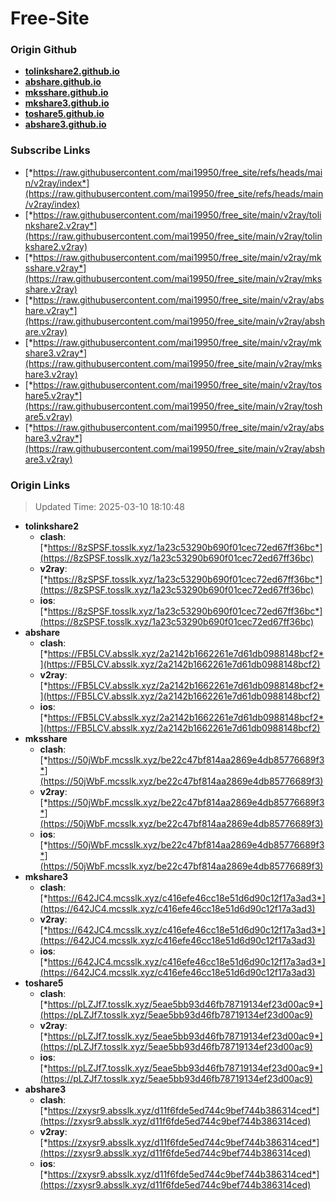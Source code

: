 # Free-Site

### Origin Github

- [**tolinkshare2.github.io**](https://github.com/tolinkshare2/tolinkshare2.github.io)
- [**abshare.github.io**](https://github.com/abshare/abshare.github.io)
- [**mksshare.github.io**](https://github.com/mksshare/mksshare.github.io)
- [**mkshare3.github.io**](https://github.com/mkshare3/mkshare3.github.io)
- [**toshare5.github.io**](https://github.com/toshare5/toshare5.github.io)
- [**abshare3.github.io**](https://github.com/abshare3/abshare3.github.io)

### Subscribe Links

- [*https://raw.githubusercontent.com/mai19950/free_site/refs/heads/main/v2ray/index*](https://raw.githubusercontent.com/mai19950/free_site/refs/heads/main/v2ray/index)
- [*https://raw.githubusercontent.com/mai19950/free_site/main/v2ray/tolinkshare2.v2ray*](https://raw.githubusercontent.com/mai19950/free_site/main/v2ray/tolinkshare2.v2ray)
- [*https://raw.githubusercontent.com/mai19950/free_site/main/v2ray/mksshare.v2ray*](https://raw.githubusercontent.com/mai19950/free_site/main/v2ray/mksshare.v2ray)
- [*https://raw.githubusercontent.com/mai19950/free_site/main/v2ray/abshare.v2ray*](https://raw.githubusercontent.com/mai19950/free_site/main/v2ray/abshare.v2ray)
- [*https://raw.githubusercontent.com/mai19950/free_site/main/v2ray/mkshare3.v2ray*](https://raw.githubusercontent.com/mai19950/free_site/main/v2ray/mkshare3.v2ray)
- [*https://raw.githubusercontent.com/mai19950/free_site/main/v2ray/toshare5.v2ray*](https://raw.githubusercontent.com/mai19950/free_site/main/v2ray/toshare5.v2ray)
- [*https://raw.githubusercontent.com/mai19950/free_site/main/v2ray/abshare3.v2ray*](https://raw.githubusercontent.com/mai19950/free_site/main/v2ray/abshare3.v2ray)

### Origin Links

> Updated Time: 2025-03-10 18:10:48

- **tolinkshare2**
  - **clash**: [*https://8zSPSF.tosslk.xyz/1a23c53290b690f01cec72ed67ff36bc*](https://8zSPSF.tosslk.xyz/1a23c53290b690f01cec72ed67ff36bc)
  - **v2ray**: [*https://8zSPSF.tosslk.xyz/1a23c53290b690f01cec72ed67ff36bc*](https://8zSPSF.tosslk.xyz/1a23c53290b690f01cec72ed67ff36bc)
  - **ios**: [*https://8zSPSF.tosslk.xyz/1a23c53290b690f01cec72ed67ff36bc*](https://8zSPSF.tosslk.xyz/1a23c53290b690f01cec72ed67ff36bc)
- **abshare**
  - **clash**: [*https://FB5LCV.absslk.xyz/2a2142b1662261e7d61db0988148bcf2*](https://FB5LCV.absslk.xyz/2a2142b1662261e7d61db0988148bcf2)
  - **v2ray**: [*https://FB5LCV.absslk.xyz/2a2142b1662261e7d61db0988148bcf2*](https://FB5LCV.absslk.xyz/2a2142b1662261e7d61db0988148bcf2)
  - **ios**: [*https://FB5LCV.absslk.xyz/2a2142b1662261e7d61db0988148bcf2*](https://FB5LCV.absslk.xyz/2a2142b1662261e7d61db0988148bcf2)
- **mksshare**
  - **clash**: [*https://50jWbF.mcsslk.xyz/be22c47bf814aa2869e4db85776689f3*](https://50jWbF.mcsslk.xyz/be22c47bf814aa2869e4db85776689f3)
  - **v2ray**: [*https://50jWbF.mcsslk.xyz/be22c47bf814aa2869e4db85776689f3*](https://50jWbF.mcsslk.xyz/be22c47bf814aa2869e4db85776689f3)
  - **ios**: [*https://50jWbF.mcsslk.xyz/be22c47bf814aa2869e4db85776689f3*](https://50jWbF.mcsslk.xyz/be22c47bf814aa2869e4db85776689f3)
- **mkshare3**
  - **clash**: [*https://642JC4.mcsslk.xyz/c416efe46cc18e51d6d90c12f17a3ad3*](https://642JC4.mcsslk.xyz/c416efe46cc18e51d6d90c12f17a3ad3)
  - **v2ray**: [*https://642JC4.mcsslk.xyz/c416efe46cc18e51d6d90c12f17a3ad3*](https://642JC4.mcsslk.xyz/c416efe46cc18e51d6d90c12f17a3ad3)
  - **ios**: [*https://642JC4.mcsslk.xyz/c416efe46cc18e51d6d90c12f17a3ad3*](https://642JC4.mcsslk.xyz/c416efe46cc18e51d6d90c12f17a3ad3)
- **toshare5**
  - **clash**: [*https://pLZJf7.tosslk.xyz/5eae5bb93d46fb78719134ef23d00ac9*](https://pLZJf7.tosslk.xyz/5eae5bb93d46fb78719134ef23d00ac9)
  - **v2ray**: [*https://pLZJf7.tosslk.xyz/5eae5bb93d46fb78719134ef23d00ac9*](https://pLZJf7.tosslk.xyz/5eae5bb93d46fb78719134ef23d00ac9)
  - **ios**: [*https://pLZJf7.tosslk.xyz/5eae5bb93d46fb78719134ef23d00ac9*](https://pLZJf7.tosslk.xyz/5eae5bb93d46fb78719134ef23d00ac9)
- **abshare3**
  - **clash**: [*https://zxysr9.absslk.xyz/d11f6fde5ed744c9bef744b386314ced*](https://zxysr9.absslk.xyz/d11f6fde5ed744c9bef744b386314ced)
  - **v2ray**: [*https://zxysr9.absslk.xyz/d11f6fde5ed744c9bef744b386314ced*](https://zxysr9.absslk.xyz/d11f6fde5ed744c9bef744b386314ced)
  - **ios**: [*https://zxysr9.absslk.xyz/d11f6fde5ed744c9bef744b386314ced*](https://zxysr9.absslk.xyz/d11f6fde5ed744c9bef744b386314ced)
